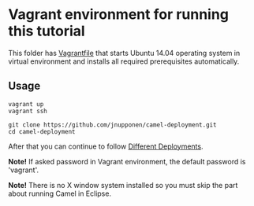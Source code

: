 # Vagrant environment for running this tutorial
This folder has [Vagrantfile](Vagrantfile) that starts Ubuntu 14.04 operating system in virtual environment and installs all required prerequisites automatically.

## Usage
```shell
vagrant up
vagrant ssh

git clone https://github.com/jnupponen/camel-deployment.git
cd camel-deployment
```

After that you can continue to follow [Different Deployments](#different-deployments).

**Note!** If asked password in Vagrant environment, the default password is 'vagrant'.

**Note!** There is no X window system installed so you must skip the part about running Camel in Eclipse.
